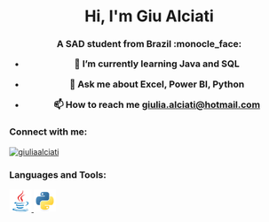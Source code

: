 <h1 align="center">Hi, I'm Giu Alciati</h1>
<h3 align="center">A SAD student from Brazil :monocle_face:

- 🌱 I’m currently learning **Java and SQL**

- 💬 Ask me about **Excel, Power BI, Python**

- 📫 How to reach me **giulia.alciati@hotmail.com**

<h3 align="left">Connect with me:</h3>
<p align="left">
<a href="https://linkedin.com/in/giuliaalciati" target="blank"><img align="center" src="https://raw.githubusercontent.com/rahuldkjain/github-profile-readme-generator/master/src/images/icons/Social/linked-in-alt.svg" alt="giuliaalciati" height="30" width="40" /></a>
</p>

<h3 align="left">Languages and Tools:</h3>
<p align="left"> <a href="https://www.java.com" target="_blank" rel="noreferrer"> <img src="https://raw.githubusercontent.com/devicons/devicon/master/icons/java/java-original.svg" alt="java" width="40" height="40"/> </a> <a href="https://www.python.org" target="_blank" rel="noreferrer"> <img src="https://raw.githubusercontent.com/devicons/devicon/master/icons/python/python-original.svg" alt="python" width="40" height="40"/> </a> </p>


